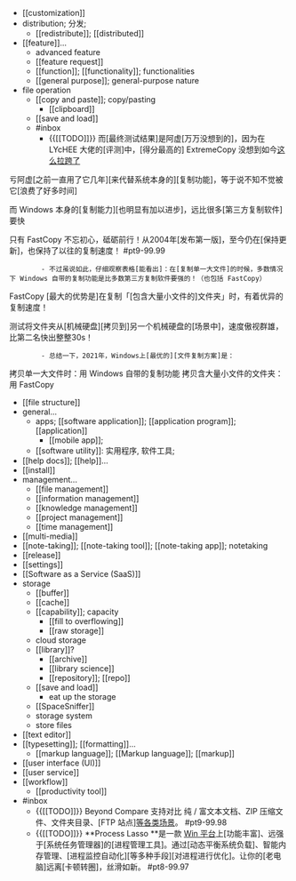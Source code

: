 - [[customization]]
- distribution; 分发;
    - [[redistribute]]; [[distributed]]
- [[feature]]...
    - advanced feature
    - [[feature request]]
    - [[function]]; [[functionality]]; functionalities
    - [[general purpose]]; general-purpose nature
- file operation
    - [[copy and paste]]; copy/pasting
        - [[clipboard]]
    - [[save and load]]
    - #inbox
        - {{[[TODO]]}} 而[最终测试结果]是阿虚[万万没想到的]，因为在 LYcHEE 大佬的[评测]中，[得分最高的] ExtremeCopy 没想到如今[这么拉跨了](https://zhuanlan.zhihu.com/p/364479613)

亏阿虚[之前一直用了它几年][来代替系统本身的][复制功能]，等于说不知不觉被它[浪费了好多时间]

而 Windows 本身的[复制能力][也明显有加以进步]，远比很多[第三方复制软件]要快

只有 FastCopy 不忘初心，砥砺前行！从2004年[发布第一版]，至今仍在[保持更新]，也保持了以往的复制速度！ #pt9-99.99


            - 不过虽说如此，仔细观察表格[能看出]：在[复制单一大文件]的时候，多数情况下 Windows 自带的复制功能是比多数第三方复制软件要强的！（也包括 FastCopy）

FastCopy [最大的优势是]在复制「[包含大量小文件的]文件夹」时，有着优异的复制速度！

测试将文件夹从[机械硬盘][拷贝到]另一个机械硬盘的[场景中]，速度傲视群雄，比第二名快出整整30s！


            - 总结一下，2021年，Windows上[最优的][文件复制方案]是：

拷贝单一大文件时：用 Windows 自带的复制功能
拷贝含大量小文件的文件夹：用 FastCopy
- [[file structure]]
- general...
    - apps; [[software application]]; [[application program]]; [[application]]
        - [[mobile app]]; 
    - [[software utility]]: 实用程序, 软件工具;
- [[help docs]]; [[help]]...
- [[install]]
- management...
    - [[file management]]
    - [[information management]]
    - [[knowledge management]]
    - [[project management]]
    - [[time management]]
- [[multi-media]]
- [[note-taking]]; [[note-taking tool]]; [[note-taking app]]; notetaking
- [[release]]
- [[settings]]
- [[Software as a Service (SaaS)]]
- storage
    - [[buffer]]
    - [[cache]]
    - [[capability]]; capacity
        - [[fill to overflowing]]
        - [[raw storage]]
    - cloud storage
    - [[library]]?
        - [[archive]]
        - [[library science]]
        - [[repository]]; [[repo]]
    - [[save and load]]
        - eat up the storage
    - [[SpaceSniffer]]
    - storage system
    - store files
- [[text editor]]
- [[typesetting]]; [[formatting]]...
    - [[markup language]]; [[Markup language]]; [[markup]]
- [[user interface (UI)]]
- [[user service]]
- [[workflow]]
    - [[productivity tool]]
- #inbox
    - {{[[TODO]]}} Beyond Compare 支持对比 纯 / 富文本文档、ZIP 压缩文件、文件夹目录、[FTP 站点][等各类场景](https://mp.weixin.qq.com/s/3Z5e1Rplugb1n9zsc6l4Rg)。 #pt9-99.98
    - {{[[TODO]]}} **Process Lasso **是一款 [Win 平台](https://mp.weixin.qq.com/s/dxuFeOPZS5h4XPiNn2ozHA)上[功能丰富]、远强于[系统任务管理器]的[进程管理工具]。通过[动态平衡系统负载]、智能内存管理、[进程监控自动化][等多种手段][对进程进行优化]。让你的[老电脑]远离[卡顿转圈]，丝滑如新。 #pt8-99.97
